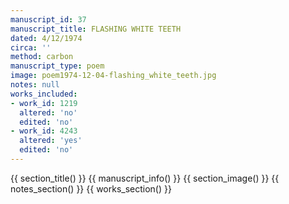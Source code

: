 ```yaml
---
manuscript_id: 37
manuscript_title: FLASHING WHITE TEETH
dated: 4/12/1974
circa: ''
method: carbon
manuscript_type: poem
image: poem1974-12-04-flashing_white_teeth.jpg
notes: null
works_included:
- work_id: 1219
  altered: 'no'
  edited: 'no'
- work_id: 4243
  altered: 'yes'
  edited: 'no'
---
```


{{ section_title() }}
{{ manuscript_info() }}
{{ section_image() }}
{{ notes_section() }}
{{ works_section() }}
